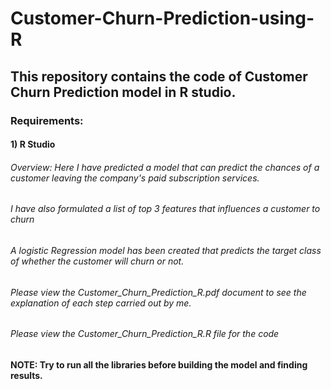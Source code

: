 # Customer-Churn-Prediction-using-R

## This repository contains the code of Customer Churn Prediction model in R studio.

### Requirements:
#### 1) R Studio

###### Overview: Here I have predicted a model that can predict the chances of a customer leaving the company's paid subscription services.
###### I have also formulated a list of top 3 features that influences a customer to churn
###### A logistic Regression model has been created that predicts the target class of whether the customer will churn or not.

###### Please view the Customer_Churn_Prediction_R.pdf document to see the explanation of each step carried out by me.

###### Please view the Customer_Churn_Prediction_R.R file for the code

#### NOTE: Try to run all the libraries before building the model and finding results.

